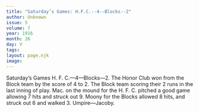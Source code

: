 ```yaml
---
title: "Saturday’s Games: H.F.C.--4--Blocks--2"
author: Unknown
issue: 5
volume: 7
year: 1916
month: 26
day: V
tags:
layout: page.njk
image:
---
```

Saturday’s Games    H. F. C.—4—Blocks—2.       The Honor Club won from the Block team by the score of 4 to 2.       The Block team scoring their 2 runs in the last inning of play. Mac. on the mound for the H. F. C. pitched a good game allowing 7 hits and struck out 9.       Moony for the Blocks allowed 8 hits, and struck out 6 and walked 3.       Umpire—Jacoby.    




